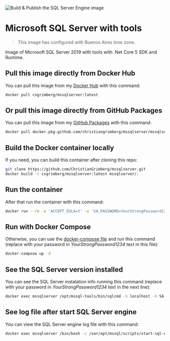 ![Build & Publish the SQL Server Engine image](https://github.com/ChristianGrimberg/mssqlserver/workflows/Build%20&%20Publish%20the%20SQL%20Server%20Engine%20image/badge.svg)

# Microsoft SQL Server with tools

> This image has configured with Buenos Aires time zone.

Image of Microsoft SQL Server 2019 with tools with .Net Core 5 SDK and Runtime.

## Pull this image directly from Docker Hub

You can pull this image from my [Docker Hub](https://hub.docker.com/r/csgrimberg/mssqlserver) with this command:

```bash
docker pull csgrimberg/mssqlserver:latest
```

## Or pull this image directly from GitHub Packages

You can pull this image from my [GitHub Packages](https://github.com/ChristianGrimberg?tab=packages) with this command:

```bash
docker pull docker.pkg.github.com/christiangrimberg/mssqlserver/mssqlserver:latest
```

## Build the Docker container locally

If you need, you can build this container after cloning this repo:

```bash
git clone https://github.com/ChristianGrimberg/mssqlserver.git
docker build -t csgrimberg/mssqlserver:latest mssqlserver/.
```

## Run the container

After that run the container with this command:

```bash
docker run --rm -e 'ACCEPT_EULA=Y' -e 'SA_PASSWORD=YourStrongPassword1234' -e 'MSSQL_PID=Express' -p 0.0.0.0:1433:1433 --name mssqlserver -d csgrimberg/mssqlserver:latest
```

## Run with Docker Compose

Otherwise, you can use the [docker-compose file](docker-compose.yml) and run this command (replace with your password in _YourStrongPassword1234_ text in this file):

```bash
docker-compose up -d
```

## See the SQL Server version installed

You can see the SQL Server instalation info running this command (replace with your password in _YourStrongPassword1234_ text in the next line):

```bash
docker exec mssqlserver /opt/mssql-tools/bin/sqlcmd -S localhost -U SA -P 'YourStrongPassword1234' -Q 'SELECT @@VERSION'
```

## See log file after start SQL Server engine

You can view the SQL Server engine log file with this command:

```bash
docker exec mssqlserver /bin/bash -c /var/opt/mssql/scripts/start-sql-engine.sh
```